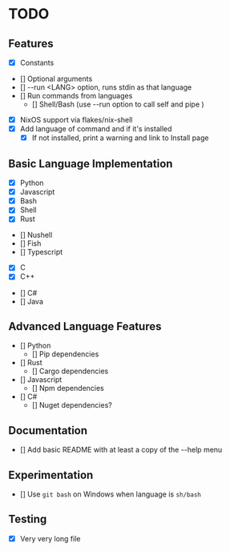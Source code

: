 # TODO

## Features
- [x] Constants
- [] Optional arguments
- [] --run <LANG\> option, runs stdin as that language
- [] Run commands from languages 
  - [] Shell/Bash (use --run option to call self and pipe )
- [x] NixOS support via flakes/nix-shell
- [x] Add language of command and if it's installed
    - [x] If not installed, print a warning and link to Install page

## Basic Language Implementation
- [x] Python
- [x] Javascript
- [x] Bash
- [x] Shell
- [x] Rust
- [] Nushell
- [] Fish
- [] Typescript
- [x] C
- [x] C++
- [] C#
- [] Java

## Advanced Language Features
- [] Python
    - [] Pip dependencies
- [] Rust
    - [] Cargo dependencies
- [] Javascript
    - [] Npm dependencies
- [] C#
    - [] Nuget dependencies?

## Documentation
- [] Add basic README with at least a copy of the --help menu


## Experimentation
- [] Use `git bash` on Windows when language is `sh/bash`

## Testing
- [x] Very very long file
